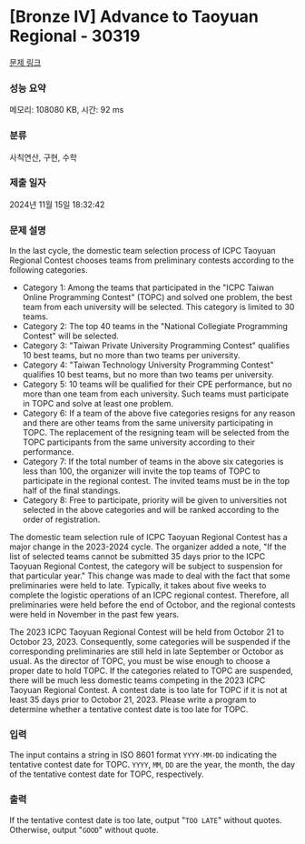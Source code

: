 # [Bronze IV] Advance to Taoyuan Regional - 30319 

[문제 링크](https://www.acmicpc.net/problem/30319) 

### 성능 요약

메모리: 108080 KB, 시간: 92 ms

### 분류

사칙연산, 구현, 수학

### 제출 일자

2024년 11월 15일 18:32:42

### 문제 설명

<p>In the last cycle, the domestic team selection process of ICPC Taoyuan Regional Contest chooses teams from preliminary contests according to the following categories.</p>

<ul>
	<li>Category 1: Among the teams that participated in the "ICPC Taiwan Online Programming Contest" (TOPC) and solved one problem, the best team from each university will be selected. This category is limited to 30 teams.</li>
	<li>Category 2: The top 40 teams in the "National Collegiate Programming Contest" will be selected.</li>
	<li>Category 3: "Taiwan Private University Programming Contest" qualifies 10 best teams, but no more than two teams per university.</li>
	<li>Category 4: "Taiwan Technology University Programming Contest" qualifies 10 best teams, but no more than two teams per university.</li>
	<li>Category 5: 10 teams will be qualified for their CPE performance, but no more than one team from each university. Such teams must participate in TOPC and solve at least one problem.</li>
	<li>Category 6: If a team of the above five categories resigns for any reason and there are other teams from the same university participating in TOPC. The replacement of the resigning team will be selected from the TOPC participants from the same university according to their performance.</li>
	<li>Category 7: If the total number of teams in the above six categories is less than 100, the organizer will invite the top teams of TOPC to participate in the regional contest. The invited teams must be in the top half of the final standings.</li>
	<li>Category 8: Free to participate, priority will be given to universities not selected in the above categories and will be ranked according to the order of registration.</li>
</ul>

<p>The domestic team selection rule of ICPC Taoyuan Regional Contest has a major change in the 2023-2024 cycle. The organizer added a note, "If the list of selected teams cannot be submitted 35 days prior to the ICPC Taoyuan Regional Contest, the category will be subject to suspension for that particular year." This change was made to deal with the fact that some preliminaries were held to late. Typically, it takes about five weeks to complete the logistic operations of an ICPC regional contest. Therefore, all preliminaries were held before the end of Octobor, and the regional contests were held in November in the past few years.</p>

<p>The 2023 ICPC Taoyuan Regional Contest will be held from Octobor 21 to Octobor 23, 2023. Consequently, some categories will be suspended if the corresponding preliminaries are still held in late September or Octobor as usual. As the director of TOPC, you must be wise enough to choose a proper date to hold TOPC. If the categories related to TOPC are suspended, there will be much less domestic teams competing in the 2023 ICPC Taoyuan Regional Contest. A contest date is too late for TOPC if it is not at least 35 days prior to Octobor 21, 2023. Please write a program to determine whether a tentative contest date is too late for TOPC.</p>

### 입력 

 <p>The input contains a string in ISO 8601 format <code>YYYY-MM-DD</code> indicating the tentative contest date for TOPC. <code>YYYY</code>, <code>MM</code>, <code>DD</code> are the year, the month, the day of the tentative contest date for TOPC, respectively.</p>

### 출력 

 <p>If the tentative contest date is too late, output "<code>TOO LATE</code>" without quotes. Otherwise, output "<code>GOOD</code>" without quote.</p>

